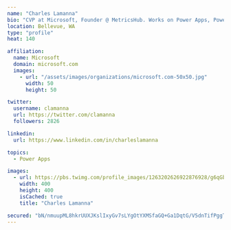 ```yaml
---
name: "Charles Lamanna"
bio: "CVP at Microsoft, Founder @ MetricsHub. Works on Power Apps, Power Automate, Power Virtual Agent, Common Data Service and Dynamics 365."
location: Bellevue, WA
type: "profile"
heat: 140

affiliation:
  name: Microsoft
  domain: microsoft.com
  images:
    - url: "/assets/images/organizations/microsoft.com-50x50.jpg"
      width: 50
      height: 50

twitter:
  username: clamanna
  url: https://twitter.com/clamanna
  followers: 2826

linkedin:
  url: https://www.linkedin.com/in/charleslamanna

topics:
  - Power Apps

images:
  - url: https://pbs.twimg.com/profile_images/1263202626922876928/g6qGbHZ-_400x400.jpg
    width: 400
    height: 400
    isCached: true
    title: "Charles Lamanna"

secured: "bN/nmuupML8hkrUUXJKslIxyGv7sLYgOtYXMSfaGQ+Ga1DqtG/V5dnTifPggTu3088UzolbJ3ff9W8A6F8Iw58jOvB0/+8Xawp2j/vorliGN35nWK/+TrUyEK5bmk70/JqD9aEfZa7KO3k4C6NQlpslEmSgVfqPnnmy/Tk5PUGKtJEiKkdDWgb9/3YtrXbRMOPHl45JiDZ07LFung8aqYWrVtEiFu8Y3I2Hk+eIjri6zqh92YH8qCGQz61gngA0cLJbng2dycZ1q2KXlBPU6vYM9pWj/HpRciXdMo/r6hzknwLFNP/k1zWI2VCcRd+9/dzo6NZXMdLgqLfJihco/m1JCzD8FklyT4PdhAnKdN+ZnnysCtep+tGu87HpPQRIzb3udDi7lk7v1qvhwIxLoXkt3bh7dT06LhkI3031esfA=;mgwb3Sx0rvuYjjdemNWXVQ=="
---
```


